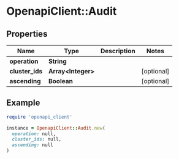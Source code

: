 # OpenapiClient::Audit

## Properties

| Name | Type | Description | Notes |
| ---- | ---- | ----------- | ----- |
| **operation** | **String** |  |  |
| **cluster_ids** | **Array&lt;Integer&gt;** |  | [optional] |
| **ascending** | **Boolean** |  | [optional] |

## Example

```ruby
require 'openapi_client'

instance = OpenapiClient::Audit.new(
  operation: null,
  cluster_ids: null,
  ascending: null
)
```

